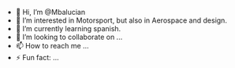 - 👋 Hi, I’m @Mbalucian
- 👀 I’m interested in Motorsport, but also in Aerospace and design.
- 🌱 I’m currently learning spanish.
- 💞️ I’m looking to collaborate on ...
- 📫 How to reach me ...
- ⚡ Fun fact: ...

<!---
Mbalucian/Mbalucian is a ✨ special ✨ repository because its `README.md` (this file) appears on your GitHub profile.
You can click the Preview link to take a look at your changes.
--->
